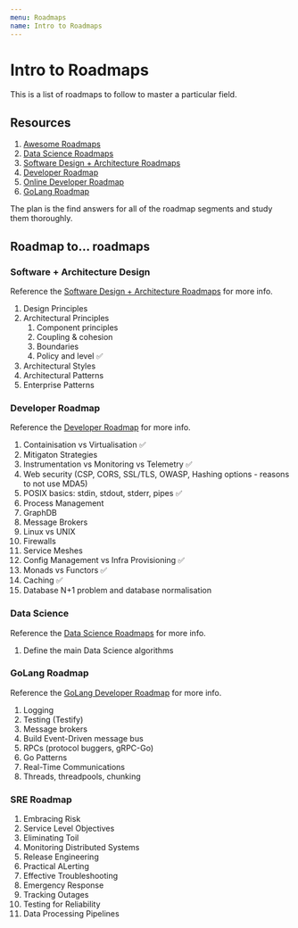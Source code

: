 ```yaml
---
menu: Roadmaps
name: Intro to Roadmaps
---
```


# Intro to Roadmaps

This is a list of roadmaps to follow to master a particular field.

## Resources

1. [Awesome Roadmaps](https://github.com/liuchong/awesome-roadmaps)
2. [Data Science Roadmaps](https://github.com/hasbrain/data-science-roadmap)
3. [Software Design + Architecture Roadmaps](https://github.com/stemmlerjs/software-design-and-architecture-roadmap)
4. [Developer Roadmap](https://github.com/kamranahmedse/developer-roadmap)
5. [Online Developer Roadmap](https://roadmap.sh/)
6. [GoLang Roadmap](https://github.com/Alikhll/golang-developer-roadmap)

The plan is the find answers for all of the roadmap segments and study them thoroughly.

## Roadmap to... roadmaps

### Software + Architecture Design

Reference the [Software Design + Architecture Roadmaps](https://github.com/stemmlerjs/software-design-and-architecture-roadmap) for more info.

1. Design Principles
2. Architectural Principles
   1. Component principles
   2. Coupling & cohesion
   3. Boundaries
   4. Policy and level ✅
3. Architectural Styles
4. Architectural Patterns
5. Enterprise Patterns

### Developer Roadmap

Reference the [Developer Roadmap](https://github.com/kamranahmedse/developer-roadmap) for more info.

1. Containisation vs Virtualisation ✅
2. Mitigaton Strategies
3. Instrumentation vs Monitoring vs Telemetry ✅
4. Web security (CSP, CORS, SSL/TLS, OWASP, Hashing options - reasons to not use MDA5)
5. POSIX basics: stdin, stdout, stderr, pipes ✅
6. Process Management
7. GraphDB
8. Message Brokers
9. Linux vs UNIX
10. Firewalls
11. Service Meshes
12. Config Management vs Infra Provisioning ✅
13. Monads vs Functors ✅
14. Caching ✅
15. Database N+1 problem and database normalisation

### Data Science

Reference the [Data Science Roadmaps](https://github.com/hasbrain/data-science-roadmap) for more info.

1. Define the main Data Science algorithms

### GoLang Roadmap

Reference the [GoLang Developer Roadmap](https://github.com/Alikhll/golang-developer-roadmap) for more info.

1. Logging
2. Testing (Testify)
3. Message brokers
4. Build Event-Driven message bus
5. RPCs (protocol buggers, gRPC-Go)
6. Go Patterns
7. Real-Time Communications
8. Threads, threadpools, chunking

### SRE Roadmap

1. Embracing Risk
2. Service Level Objectives
3. Eliminating Toil
4. Monitoring Distributed Systems
5. Release Engineering
6. Practical ALerting
7. Effective Troubleshooting
8. Emergency Response
9. Tracking Outages
10. Testing for Reliability
11. Data Processing Pipelines
